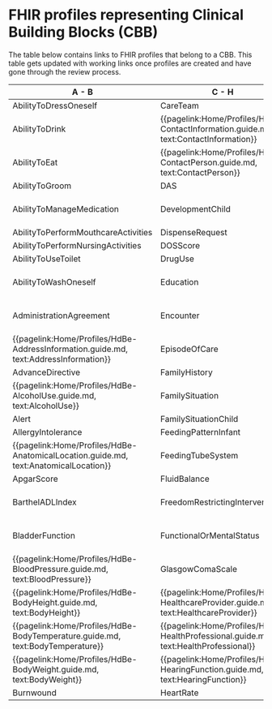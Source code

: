 # FHIR profiles representing Clinical Building Blocks (CBB)
The table below contains links to FHIR profiles that belong to a CBB. This table gets updated with working links once profiles are created and have gone through the review process.

|  A - B  |  C - H | H - P  |  P - T  |
|---|---|---|---|
| AbilityToDressOneself   <!--{{pagelink:Home/Profiles/HdBe-AbilityToDressOneself.guide.md,   text:AbilityToDressOneself}}   --> | CareTeam   <!--{{pagelink:Home/Profiles/HdBe-CareTeam.guide.md,   text:CareTeam}}--> | HelpFromOthers   <!--{{pagelink:Home/Profiles/HdBe-HelpFromOthers.guide.md,   text:HelpFromOthers}}--> | PainScore   <!--{{pagelink:Home/Profiles/HdBe-PainScore.guide.md,   text:PainScore}}--> |
| AbilityToDrink   <!--{{pagelink:Home/Profiles/HdBe-AbilityToDrink.guide.md,   text:AbilityToDrink}}   --> | {{pagelink:Home/Profiles/HdBe-ContactInformation.guide.md,   text:ContactInformation}} | IllnessPerception   <!--{{pagelink:Home/Profiles/HdBe-IllnessPerception.guide.md,   text:IllnessPerception}}--> | Payer <!--   {{pagelink:Home/Profiles/HdBe-Payer.guide.md,   text:Payer}}   --> |
| AbilityToEat   <!--{{pagelink:Home/Profiles/HdBe-AbilityToEat.guide.md,   text:AbilityToEat}}--> | {{pagelink:Home/Profiles/HdBe-ContactPerson.guide.md,   text:ContactPerson}} | Infusion   <!--{{pagelink:Home/Profiles/HdBe-Infusion.guide.md,   text:Infusion}}--> | PharmaceuticalProduct   <!--{{pagelink:Home/Profiles/HdBe-PharmaceuticalProduct.guide.md,   text:PharmaceuticalProduct}}--> |
| AbilityToGroom   <!--{{pagelink:Home/Profiles/HdBe-AbilityToGroom.guide.md,   text:AbilityToGroom}}--> | DAS   <!--{{pagelink:Home/Profiles/HdBe-DAS.guide.md,   text:DAS}}--> | InstructionsForUse   <!--{{pagelink:Home/Profiles/HdBe-InstructionsForUse.guide.md,   text:InstructionsForUse}}--> | ParticipationInSociety   <!--{{pagelink:Home/Profiles/HdBe-ParticipationInSociety.guide.md,   text:ParticipationInSociety}}--> |
| AbilityToManageMedication   <!--{{pagelink:Home/Profiles/HdBe-AbilityToManageMedication.guide.md,   text:AbilityToManageMedication}}--> | DevelopmentChild   <!--{{pagelink:Home/Profiles/HdBe-DevelopmentChild.guide.md,   text:DevelopmentChild}}--> | {{pagelink:Home/Profiles/HdBe-LaboratoryTestResult.guide.md,   text:LaboratoryTestResult}} | {{pagelink:Home/Profiles/HdBe-Patient.guide.md, text:Patient}} |
| AbilityToPerformMouthcareActivities   <!--{{pagelink:Home/Profiles/HdBe-AbilityToPerformMouthcareActivities.guide.md,   text:AbilityToPerformMouthcareActivities}}--> | DispenseRequest   <!--{{pagelink:Home/Profiles/HdBe-DispenseRequest.guide.md,   text:DispenseRequest}}--> | LanguageProficiency   <!--{{pagelink:Home/Profiles/HdBe-LanguageProficiency.guide.md,   text:LanguageProficiency}}--> | Pregnancy   <!--{{pagelink:Home/Profiles/HdBe-Pregnancy.guide.md,   text:Pregnancy}}--> |
| AbilityToPerformNursingActivities   <!--{{pagelink:Home/Profiles/HdBe-AbilityToPerformNursingActivities.guide.md,   text:AbilityToPerformNursingActivities}}--> | DOSScore   <!--{{pagelink:Home/Profiles/HdBe-DOSScore.guide.md,   text:DOSScore}}--> | LegalSituation   <!--{{pagelink:Home/Profiles/HdBe-LegalSituation.guide.md,   text:LegalSituation}}--> | PressureUlcer   <!--{{pagelink:Home/Profiles/HdBe-PressureUlcer.guide.md,   text:PressureUlcer}}--> |
| AbilityToUseToilet   <!--{{pagelink:Home/Profiles/HdBe-AbilityToUseToilet.guide.md,   text:AbilityToUseToilet}}--> | DrugUse <!-- {{pagelink:Home/Profiles/HdBe-DrugUse.guide.md,   text:DrugUse}} --> | LifeStance   <!--{{pagelink:Home/Profiles/HdBe-LifeStance.guide.md,   text:LifeStance}}--> | Problem <!--{{pagelink:Home/Profiles/HdBe-Problem.guide.md,   text:Problem}}--> |
| AbilityToWashOneself   <!--{{pagelink:Home/Profiles/HdBe-AbilityToWashOneself.guide.md,   text:AbilityToWashOneself}}--> | Education   <!--{{pagelink:Home/Profiles/HdBe-Education.guide.md,   text:Education}}--> | LivingSituation   <!--{{pagelink:Home/Profiles/HdBe-LivingSituation.guide.md,   text:LivingSituation}}--> | {{pagelink:Home/Profiles/HdBe-Procedure.guide.md,   text:Procedure}} |
| AdministrationAgreement   <!--{{pagelink:Home/Profiles/HdBe-AdministrationAgreement.guide.md,   text:AdministrationAgreement}}--> | Encounter   <!--{{pagelink:Home/Profiles/HdBe-Encounter.guide.md,   text:Encounter}}--> | {{pagelink:Home/Profiles/HdBe-Patient.guide.md, text:MaritalStatus}} | {{pagelink:Home/Profiles/HdBe-PulseRate.guide.md,   text:PulseRate}} |
| {{pagelink:Home/Profiles/HdBe-AddressInformation.guide.md,   text:AddressInformation}}  | EpisodeOfCare   <!--{{pagelink:Home/Profiles/HdBe-EpisodeOfCare.guide.md,   text:EpisodeOfCare}}--> | MedicalDevice   <!--{{pagelink:Home/Profiles/HdBe-MedicalDevice.guide.md,   text:MedicalDevice}}--> | Range <!--{{pagelink:Home/Profiles/HdBe-Range.guide.md,   text:Range}}--> |
| AdvanceDirective   <!--{{pagelink:Home/Profiles/HdBe-AdvanceDirective.guide.md,   text:AdvanceDirective}}--> | FamilyHistory   <!--{{pagelink:Home/Profiles/HdBe-FamilyHistory.guide.md,   text:FamilyHistory}}--> | MedicationAdministration2   <!--{{pagelink:Home/Profiles/HdBe-MedicationAdministration2.guide.md,   text:MedicationAdministration2}}--> | Refraction   <!--{{pagelink:Home/Profiles/HdBe-Refraction.guide.md,   text:Refraction}}--> |
| {{pagelink:Home/Profiles/HdBe-AlcoholUse.guide.md,     text:AlcoholUse}} | FamilySituation   <!--{{pagelink:Home/Profiles/HdBe-FamilySituation.guide.md,   text:FamilySituation}}--> | MedicationAgreement   <!--{{pagelink:Home/Profiles/HdBe-MedicationAgreement.guide.md,   text:MedicationAgreement}}--> | Respiration   <!--{{pagelink:Home/Profiles/HdBe-Respiration.guide.md,   text:Respiration}}--> |
| Alert   <!--{{pagelink:Home/Profiles/HdBe-Alert.guide.md,   text:Alert}}--> | FamilySituationChild   <!--{{pagelink:Home/Profiles/HdBe-FamilySituationChild.guide.md,   text:FamilySituationChild}}--> | MedicationContraIndication   <!--{{pagelink:Home/Profiles/HdBe-MedicationContraIndication.guide.md,   text:MedicationContraIndication}}--> | SkinDisorder   <!--{{pagelink:Home/Profiles/HdBe-SkinDisorder.guide.md,   text:SkinDisorder}}--> |
| AllergyIntolerance   <!--{{pagelink:Home/Profiles/HdBe-AllergyIntolerance.guide.md,   text:AllergyIntolerance}}--> | FeedingPatternInfant   <!--{{pagelink:Home/Profiles/HdBe-FeedingPatternInfant.guide.md,   text:FeedingPatternInfant}}--> | MedicationDispense   <!--{{pagelink:Home/Profiles/HdBe-MedicationDispense.guide.md,   text:MedicationDispense}}--> | SNAQScore   <!--{{pagelink:Home/Profiles/HdBe-SNAQScore.guide.md,   text:SNAQScore}}--> |
| {{pagelink:Home/Profiles/HdBe-AnatomicalLocation.guide.md,   text:AnatomicalLocation}} | FeedingTubeSystem   <!--{{pagelink:Home/Profiles/HdBe-FeedingTubeSystem.guide.md,   text:FeedingTubeSystem}}--> | MedicationUse2   <!--{{pagelink:Home/Profiles/HdBe-MedicationUse2.guide.md,   text:MedicationUse2}}--> | SOAPReport   <!--{{pagelink:Home/Profiles/HdBe-SOAPReport.guide.md,   text:SOAPReport}}--> |
| ApgarScore   <!--{{pagelink:Home/Profiles/HdBe-ApgarScore.guide.md,   text:ApgarScore}}--> | FluidBalance   <!--{{pagelink:Home/Profiles/HdBe-FluidBalance.guide.md,   text:FluidBalance}}--> | Mobility   <!--{{pagelink:Home/Profiles/HdBe-Mobility.guide.md,   text:Mobility}}--> | Stoma <!--{{pagelink:Home/Profiles/HdBe-Stoma.guide.md,   text:Stoma}}--> |
| BarthelADLIndex   <!--{{pagelink:Home/Profiles/HdBe-BarthelADLIndex.guide.md,   text:BarthelADLIndex}}--> | FreedomRestrictingIntervention   <!--{{pagelink:Home/Profiles/HdBe-FreedomRestrictingIntervention.guide.md,   text:FreedomRestrictingIntervention}}--> | {{pagelink:Home/Profiles/HdBe-NameInformation.guide.md,   text:NameInformation}} | TextResult   <!--{{pagelink:Home/Profiles/HdBe-TextResult.guide.md,   text:TextResult}}--> |
| BladderFunction   <!--{{pagelink:Home/Profiles/HdBe-BladderFunction.guide.md,   text:BladderFunction}}--> | FunctionalOrMentalStatus   <!--{{pagelink:Home/Profiles/HdBe-FunctionalOrMentalStatus.guide.md,   text:FunctionalOrMentalStatus}}--> | {{pagelink:Home/Profiles/HdBe-Patient.guide.md, text:Nationality}} | TimeInterval   <!--{{pagelink:Home/Profiles/HdBe-TimeInterval.guide.md,   text:TimeInterval}}--> |
| {{pagelink:Home/Profiles/HdBe-BloodPressure.guide.md,   text:BloodPressure}} | GlasgowComaScale   <!--{{pagelink:Home/Profiles/HdBe-GlasgowComaScale.guide.md,   text:GlasgowComaScale}}--> | NursingIntervention   <!--{{pagelink:Home/Profiles/HdBe-NursingIntervention.guide.md,   text:NursingIntervention}}--> | TNMTumorClassification   <!--{{pagelink:Home/Profiles/HdBe-TNMTumorClassification.guide.md,   text:TNMTumorClassification}}--> |
| {{pagelink:Home/Profiles/HdBe-BodyHeight.guide.md,   text:BodyHeight}} | {{pagelink:Home/Profiles/HdBe-HealthcareProvider.guide.md,   text:HealthcareProvider}} | NutritionAdvice   <!--{{pagelink:Home/Profiles/HdBe-NutritionAdvice.guide.md,   text:NutritionAdvice}}--> | {{pagelink:Home/Profiles/HdBe-SmokingStatus.guide.md,   text:SmokingStatus}} |
| {{pagelink:Home/Profiles/HdBe-BodyTemperature.guide.md,     text:BodyTemperature}}| {{pagelink:Home/Profiles/HdBe-HealthProfessional.guide.md,   text:HealthProfessional}} | O2Saturation   <!--{{pagelink:Home/Profiles/HdBe-O2Saturation.guide.md,   text:O2Saturation}}--> | TreatmentDirective2   <!--{{pagelink:Home/Profiles/HdBe-TreatmentDirective2.guide.md,   text:TreatmentDirective2}}--> |
| {{pagelink:Home/Profiles/HdBe-BodyWeight.guide.md,     text:BodyWeight}} | {{pagelink:Home/Profiles/HdBe-HearingFunction.guide.md,   text:HearingFunction}} | OutcomeOfCare   <!--{{pagelink:Home/Profiles/HdBe-OutcomeOfCare.guide.md,   text:OutcomeOfCare}}--> | TreatmentObjective   <!--{{pagelink:Home/Profiles/HdBe-TreatmentObjective.guide.md,   text:TreatmentObjective}}--> |
| Burnwound   <!--{{pagelink:Home/Profiles/HdBe-Burnwound.guide.md,   text:Burnwound}}--> | HeartRate   <!--{{pagelink:Home/Profiles/HdBe-HeartRate.guide.md,   text:HeartRate}}--> | PainCharacteristics   <!--{{pagelink:Home/Profiles/HdBe-PainCharacteristics.guide.md,   text:PainCharacteristics}}--> |  |
